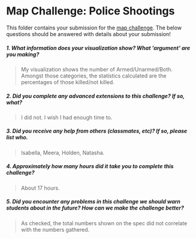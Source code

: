 # Map Challenge: Police Shootings

This folder contains your submission for the [map challenge](http://info343-joelross.rhcloud.com/challenges/map). The below questions should be answered with details about your submission!

##### 1. What information does your visualization show? What 'argument' are you making? #####
> My visualization shows the number of Armed/Unarmed/Both.  Amongst those categories, the statistics calculated are the percentages of those killed/not killed.

##### 2. Did you complete any advanced extensions to this challenge? If so, what? #####
> I did not.  I wish I had enough time to.

##### 3. Did you receive any help from others (classmates, etc)? If so, please list who. #####
> Isabella, Meera, Holden, Natasha.

##### 4. Approximately how many hours did it take you to complete this challenge? #####
> About 17 hours.

##### 5. Did you encounter any problems in this challenge we should warn students about in the future? How can we make the challenge better? #####
> As checked, the total numbers shown on the spec did not correlate with the numbers gathered.

